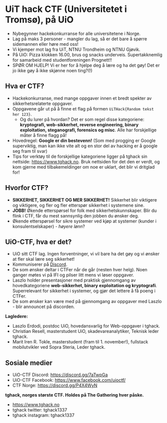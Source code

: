 # UiT hack CTF (Universitetet i Tromsø), på UiO 
* Nybegynner hackekonkurranse for alle universitetene i Norge. 
* Lag på maks 3 personer - mangler du lag, så er det bare å spørre sidemannen eller høre med oss!
* Vi kjemper mot lag fra UiT, NTNU Trondheim og NTNU Gjøvik.
* På UiO: Pizza klokken 16.00, brus og snacks underveis. Supertakknemlig for samarbeid med studentforeningen Prognett!!
* SPØR OM HJELP! Vi er her for å hjelpe deg å lære og ha det gøy! Det er jo ikke gøy å ikke skjønne noen ting?(!)

## Hva er CTF?
* Hackekonkurranse, med mange oppgaver innen et bredt spekter av sikkerhetsrelaterte oppgaver. 
* Oppgavene går ut på å finne et flag på formen `UiTHack{Random tekst her 123}`. 
    * Og du lurer på hvordan? Det er som regel disse kategoriene: __kryptografi, web-sikkerhet, reverse engineering, binary exploitation, steganografi, forensics og misc__. Alle har forskjellige måter å finne flagg på! 
* Hovedregel: **Google er din bestevenn!** (Som med progging er Google superviktig, man kan ikke vite alt og en stor del av hacking er å google seg fram til svar)
* Tips for verktøy til de forskjellige kategoriene ligger på tghack sin nettside: https://www.tghack.no. Bruk nettsiden for det den er verdt, og kom gjerne med tilbakemeldinger om noe er uklart, det blir vi dritglad for!
 
 
## Hvorfor CTF?
* __SIKKERHET, SIKKERHET OG MER SIKKERHET!__ Sikkerhet blir viktigere og viktigere, og fler og fler etterspør sikkerhet i systemene sine.
* __JOBB!__ Økende etterspørsel for folk med sikkerhetskunnskaper. Blir du flink i CTF, får du mest sannsynlig den jobben du ønsker deg. 
* Økende etterspørsel for sikre systemer ved kjøp at systemer (kunder i konsulentselskaper) - _høyere lønn_?

## UiO-CTF, hva er det?
* UiO sitt CTF lag. Ingen forventninger, vi vil bare ha det gøy og vi ønsker at fler skal lære seg sikkerhet!
* Kommuniserer på [Discord](https://discord.gg/7aTwpGa).
* De som ønsker deltar i CTFer når de går (nesten hver helg). Noen ganger møtes vi på IFI og pilser litt mens vi løser oppgaver.
* Laszlo holder presentasjoner med praktisk gjennomgang av hovedkategoriene __web-sikkerhet, binary exploitation og kryptografi__. Superrelevant for sikkerhet i systemer, og gjør det lettere å få poeng i CTFer.
* De som ønsker kan være med på gjennomgang av oppgaver med Laszlo - blir announcet på discorden.

**Lagledere:**
* Laszlo Erdodi, postdoc UiO, hovedansvarlig for Web-oppgaver i tghack.
* Christian Resell, masterstudent UiO, skadevareanalytiker, Teknisk leder tghack.
* Marit Iren R. Tokle, masterstudent (fram til 1. november!), fullstack mobilutvikler ved Sopra Steria, Leder tghack.

## Sosiale medier
* UiO-CTF Discord: https://discord.gg/7aTwpGa
* UiO-CTF Facebook: https://www.facebook.com/uioctf/
* CTF Norge: https://discord.gg/P4X4WyN

**tghack, norges største CTF. Holdes på The Gathering hver påske.**
* https://www.tghack.no
* tghack twitter: tghack1337
* tghack instagram: tghack1337
